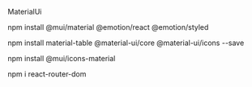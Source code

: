 MaterialUi

npm install @mui/material @emotion/react @emotion/styled

npm install material-table @material-ui/core @material-ui/icons --save

npm install @mui/icons-material

npm i react-router-dom




